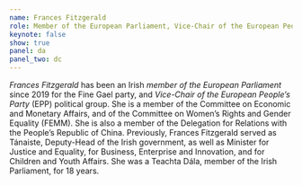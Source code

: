 ```yaml
---
name: Frances Fitzgerald
role: Member of the European Parliament, Vice-Chair of the European People's Party (EPP) political group
keynote: false
show: true
panel: da
panel_two: dc
---
```


*Frances Fitzgerald* has been an Irish *member of the European Parliament* since 2019 for the Fine Gael party, and *Vice-Chair of the European People’s Party* (EPP) political group. She is a member of the Committee on Economic and Monetary Affairs, and of the Committee on Women’s Rights and Gender Equality (FEMM). She is also a member of the Delegation for Relations with the People’s Republic of China. Previously, Frances Fitzgerald served as Tánaiste, Deputy-Head of the Irish government, as well as Minister for Justice and Equality, for Business, Enterprise and Innovation, and for Children and Youth Affairs. She was a Teachta Dála, member of the Irish Parliament, for 18 years.
